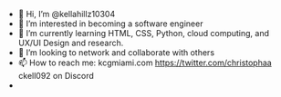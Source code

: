 - 👋 Hi, I’m @kellahillz10304
- 👀 I’m interested in becoming a software engineer
- 🌱 I’m currently learning HTML, CSS, Python, cloud computing, and UX/UI Design and research. 
- 💞️ I’m looking to network and collaborate with others
- 📫 How to reach me: kcgmiami.com
                      https://twitter.com/christophaa
                      ckell092 on Discord 
-                     
              

<!---
kellahillz10304/kellahillz10304 is a ✨ special ✨ repository because its `README.md` (this file) appears on your GitHub profile.
You can click the Preview link to take a look at your changes.
--->
